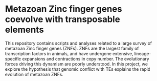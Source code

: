 # Metazoan Zinc finger genes coevolve with transposable elements
This repository contains scripts and analyses related to a large survey of
metazoan Zinc finger genes (ZNFs). ZNFs are the largest family of transcription
factors in animals, and have undergone extensive, lineage-specific expansions
and contractions in copy number. The evolutionary forces driving this dynamism
are poorly understood. In this project, we explore the hypothesis that genomic
conflict with TEs explains the rapid evolution of metazoan ZNFs.
